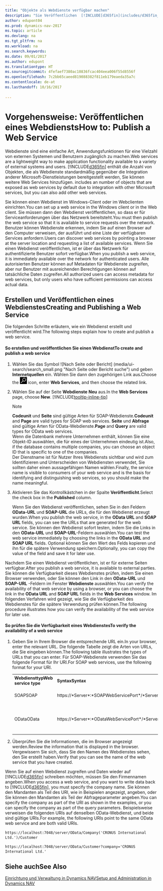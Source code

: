 ```yaml
---
title: "Objekte als Webdienste verfügbar machen"
description: "Sie Veröffentlichen  [!INCLUDE[d365fin](includes/d365fin_md.md)] Objekte als Webdienste, und sind  sofort im Netzwerk verfügbar."
author: edupont04
ms.prod: dynamics-nav-2017
ms.topic: article
ms.devlang: na
ms.tgt_pltfrm: na
ms.workload: na
ms.search.keywords: 
ms.date: 09/01/2017
ms.author: edupont
ms.translationtype: HT
ms.sourcegitcommit: 4fefaef7380ac10836fcac404eea006f55d8556f
ms.openlocfilehash: 7c2bb65caeed819088382f811eb179eaeda35a7c
ms.contentlocale: de-at
ms.lasthandoff: 10/16/2017

---
```

# <a name="how-to-publish-a-web-service"></a><span data-ttu-id="76cd8-103">Vorgehensweise: Veröffentlichen eines Webdiensts</span><span class="sxs-lookup"><span data-stu-id="76cd8-103">How to: Publish a Web Service</span></span>
<span data-ttu-id="76cd8-104">Webdienste sind eine einfache Art, Anwendungsfunktionen für eine Vielzahl von externen Systemen und Benutzern zugänglich zu machen.</span><span class="sxs-lookup"><span data-stu-id="76cd8-104">Web services are a lightweight way to make application functionality available to a variety of external systems and users.</span></span> [!INCLUDE[d365fin](includes/d365fin_md.md)]<span data-ttu-id="76cd8-105"> enthält die Anzahl von Objekten, die als Webdienste standardmäßig gegenüber die Integration anderer Microsoft-Dienstleistungen bereitgestellt werden, Sie können weitere Web Services hinzufügen.</span><span class="sxs-lookup"><span data-stu-id="76cd8-105"> includes an number of objects that are exposed as web services by default due to integration with other Microsoft services, but you can also add other web services.</span></span>  

<span data-ttu-id="76cd8-106">Sie können einen Webdienst im Windows-Client oder im Webclienten einrichten.</span><span class="sxs-lookup"><span data-stu-id="76cd8-106">You can set up a web service in the Windows client or in the Web client.</span></span> <span data-ttu-id="76cd8-107">Sie müssen dann den Webdienst veröffentlichen, so dass er für Serviceanforderungen über das Netzwerk bereitsteht.</span><span class="sxs-lookup"><span data-stu-id="76cd8-107">You must then publish the web service so that it is available to service requests over the network.</span></span> <span data-ttu-id="76cd8-108">Benutzer können Webdienste erkennen, indem Sie auf einen Browser auf den Computer verweisen, der  ausführt und eine Liste der verfügbaren Services anfordern.</span><span class="sxs-lookup"><span data-stu-id="76cd8-108">Users can discover web services by pointing a browser at the server location and requesting a list of available services.</span></span> <span data-ttu-id="76cd8-109">Wenn Sie einen Webdienst veröffentlichen, ist er über das Netzwerk für authentifizierte Benutzer sofort verfügbar.</span><span class="sxs-lookup"><span data-stu-id="76cd8-109">When you publish a web service, it is immediately available over the network for authenticated users.</span></span> <span data-ttu-id="76cd8-110">Alle autorisierten Benutzer können auf Metadaten für Webdienste zugreifen, aber nur Benutzer mit ausreichenden Berechtigungen können auf tatsächliche Daten zugreifen.</span><span class="sxs-lookup"><span data-stu-id="76cd8-110">All authorized users can access metadata for web services, but only users who have sufficient permissions can access actual data.</span></span>

## <a name="creating-and-publishing-a-web-service"></a><span data-ttu-id="76cd8-111">Erstellen und Veröffentlichen eines Webdienstes</span><span class="sxs-lookup"><span data-stu-id="76cd8-111">Creating and Publishing a Web Service</span></span>  
 <span data-ttu-id="76cd8-112">Die folgenden Schritte erläutern, wie ein Webdienst erstellt und veröffentlicht wird.</span><span class="sxs-lookup"><span data-stu-id="76cd8-112">The following steps explain how to create and publish a web service.</span></span>  

#### <a name="to-create-and-publish-a-web-service"></a><span data-ttu-id="76cd8-113">So erstellen und veröffentlichen Sie einen Webdienst</span><span class="sxs-lookup"><span data-stu-id="76cd8-113">To create and publish a web service</span></span>  

1.  <span data-ttu-id="76cd8-114">Wählen Sie das Symbol ![Nach Seite oder Bericht] (media/ui-search/search_small.png "Nach Seite oder Bericht suche") und geben **Internetquellen** ein. Wählen Sie dann den zugehörigen Link aus.</span><span class="sxs-lookup"><span data-stu-id="76cd8-114">Choose the ![Search for Page or Report](media/ui-search/search_small.png "Search for Page or Report icon") icon, enter **Web Services**, and then choose the related link.</span></span>  

2.  <span data-ttu-id="76cd8-115">Wählen Sie auf der Seite **Webdienste** **Neu** aus.</span><span class="sxs-lookup"><span data-stu-id="76cd8-115">In the **Web Services** page, choose **New**.</span></span> [!INCLUDE[tooltip-inline-tip](includes/tooltip-inline-tip_md.md)]  

    > [!NOTE]  
    >  <span data-ttu-id="76cd8-116">**Codeunit** und **Seite** sind gültige Arten für SOAP-Webdienste.</span><span class="sxs-lookup"><span data-stu-id="76cd8-116">**Codeunit** and **Page** are valid types for SOAP web services.</span></span> <span data-ttu-id="76cd8-117">**Seite** und **Abfrage** sind gültige Arten für OData-Webdienste.</span><span class="sxs-lookup"><span data-stu-id="76cd8-117">**Page** and **Query** are valid types for OData web services.</span></span>  
    <span data-ttu-id="76cd8-118">Wenn die Datenbank mehrere Unternehmen enthält, können Sie eine Objekt-ID auswählen, die für eines der Unternehmen eindeutig ist.</span><span class="sxs-lookup"><span data-stu-id="76cd8-118">Also, if the database contains multiple companies, you can choose an object ID that is specific to one of the companies.</span></span>  
    <span data-ttu-id="76cd8-119">Der Dienstname ist für Nutzer Ihres Webdiensts sichtbar und wird zum Identifizieren und Unterscheiden von Webdiensten verwendet, Sie sollten daher einen aussagefähigen Namen wählen.</span><span class="sxs-lookup"><span data-stu-id="76cd8-119">Finally, the service name is visible to consumers of your web service and is the basis for identifying and distinguishing web services, so you should make the name meaningful.</span></span>

3.  <span data-ttu-id="76cd8-120">Aktivieren Sie das Kontrollkästchen in der Spalte **Veröffentlicht**.</span><span class="sxs-lookup"><span data-stu-id="76cd8-120">Select the check box in the **Published** column.</span></span>  

     <span data-ttu-id="76cd8-121">Wenn Sie den Webdienst veröffentlichen, sehen Sie in den Feldern **OData-URL** und **SOAP-URL** die URLs, die für den Webdienst erzeugt wurden.</span><span class="sxs-lookup"><span data-stu-id="76cd8-121">When you publish the web service, in the **OData URL** and **SOAP URL** fields, you can see the URLs that are generated for the web service.</span></span> <span data-ttu-id="76cd8-122">Sie können den Webdienst sofort testen, indem Sie die Links in den **OData-URL** und **SOAP-URL**-Feldern auswählen.</span><span class="sxs-lookup"><span data-stu-id="76cd8-122">You can test the web service immediately by choosing the links in the **OData URL** and **SOAP URL** fields.</span></span> <span data-ttu-id="76cd8-123">Optional können Sie den Wert des Felds kopieren und ihn für die spätere Verwendung speichern.</span><span class="sxs-lookup"><span data-stu-id="76cd8-123">Optionally, you can copy the value of the field and save it for later use.</span></span>  

<span data-ttu-id="76cd8-124">Nachdem Sie einen Webdienst veröffentlichen, ist er für externe Seiten verfügbar.</span><span class="sxs-lookup"><span data-stu-id="76cd8-124">After you publish a web service, it is available to external parties.</span></span> <span data-ttu-id="76cd8-125">Sie können die Verfügbarkeit dieses Webdienstes prüfen, indem Sie einen Browser verwenden, oder Sie können den Link in den **OData-URL** und **SOAP-URL** -Feldern im Fenster **Webdienste** auswählen.</span><span class="sxs-lookup"><span data-stu-id="76cd8-125">You can verify the availability of that web service by using a browser, or you can choose the link in the **OData URL** and **SOAP URL** fields in the **Web Services** window.</span></span> <span data-ttu-id="76cd8-126">Im folgenden Verfahren wird gezeigt, wie Sie die Verfügbarkeit des Webdienstes für die spätere Verwendung prüfen können.</span><span class="sxs-lookup"><span data-stu-id="76cd8-126">The following procedure illustrates how you can verify the availability of the web service for later use.</span></span>  

#### <a name="to-verify-the-availability-of-a-web-service"></a><span data-ttu-id="76cd8-127">So prüfen Sie die Verfügbarkeit eines Webdienstes</span><span class="sxs-lookup"><span data-stu-id="76cd8-127">To verify the availability of a web service</span></span>  

1.  <span data-ttu-id="76cd8-128">Geben Sie in Ihrem Browser die entsprechende URL ein.</span><span class="sxs-lookup"><span data-stu-id="76cd8-128">In your browser, enter the relevant URL.</span></span> <span data-ttu-id="76cd8-129">Die folgende Tabelle zeigt die Arten von URLs, die Sie eingeben können.</span><span class="sxs-lookup"><span data-stu-id="76cd8-129">The following table illustrates the types of URLs that you can enter.</span></span> <span data-ttu-id="76cd8-130">Für SOAP-Webdienste verwenden Sie das folgende Format für Ihr URI.</span><span class="sxs-lookup"><span data-stu-id="76cd8-130">For SOAP web services, use the following format for your URI.</span></span>  

    <table>
    <tr>
    <th><span data-ttu-id="76cd8-131">Webdiensttyp</span><span class="sxs-lookup"><span data-stu-id="76cd8-131">Web service type</span></span></th>
    <th><span data-ttu-id="76cd8-132">Syntax</span><span class="sxs-lookup"><span data-stu-id="76cd8-132">Syntax</span></span></th>
    <th><span data-ttu-id="76cd8-133">Beispiel</span><span class="sxs-lookup"><span data-stu-id="76cd8-133">Example</span></span></th>
    </tr>
    <tr>
    <td><span data-ttu-id="76cd8-134">SOAP</span><span class="sxs-lookup"><span data-stu-id="76cd8-134">SOAP</span></span></td>
    <td><span data-ttu-id="76cd8-135">https://*Server*:*SOAPWebServicePort*/*ServerInstance*/WS/*CompanyName*/salesDocuments/</span><span class="sxs-lookup"><span data-stu-id="76cd8-135">https://*Server*:*SOAPWebServicePort*/*ServerInstance*/WS/*CompanyName*/salesDocuments/</span></span></td>
    <td><span data-ttu-id="76cd8-136">https://mycompany.financials.dynamics.com:7047/MS/WS/MyCompany/Page/salesDocuments?tenant=mycompany.financials.dynamics.com</span><span class="sxs-lookup"><span data-stu-id="76cd8-136">https://mycompany.financials.dynamics.com:7047/MS/WS/MyCompany/Page/salesDocuments?tenant=mycompany.financials.dynamics.com</span></span></td>
    </tr>
    <tr>
    <td><span data-ttu-id="76cd8-137">OData</span><span class="sxs-lookup"><span data-stu-id="76cd8-137">OData</span></span></td>
    <td><span data-ttu-id="76cd8-138">https://*Server*:*ODataWebServicePort*/*ServerInstance*/OData/Company('*CompanyName*')</span><span class="sxs-lookup"><span data-stu-id="76cd8-138">https://*Server*:*ODataWebServicePort*/*ServerInstance*/OData/Company('*CompanyName*')</span></span></td>
    <td><span data-ttu-id="76cd8-139">https://MyCompany.financials.dynamics.com:7048/MS/OData/Company('MyCompany')/salesDocuments?tenant=MyCompany.financials.dynamics.com</span><span class="sxs-lookup"><span data-stu-id="76cd8-139">https://MyCompany.financials.dynamics.com:7048/MS/OData/Company('MyCompany')/salesDocuments?tenant=MyCompany.financials.dynamics.com</span></span>

         The company name is case-sensitive.</td>
    </tr>
    </table>

2.  <span data-ttu-id="76cd8-140">Überprüfen Sie die Informationen, die im Browser angezeigt werden.</span><span class="sxs-lookup"><span data-stu-id="76cd8-140">Review the information that is displayed in the browser.</span></span> <span data-ttu-id="76cd8-141">Vergewissern Sie sich, dass Sie den Namen des Webdienstes sehen, den Sie erstellt haben.</span><span class="sxs-lookup"><span data-stu-id="76cd8-141">Verify that you can see the name of the web service that you have created.</span></span>  

 <span data-ttu-id="76cd8-142">Wenn Sie auf einen Webdienst zugreifen und Daten wieder auf [!INCLUDE[d365fin](includes/d365fin_md.md)] schreiben möchten, müssen Sie den Firmennamen angeben.</span><span class="sxs-lookup"><span data-stu-id="76cd8-142">When you access a web service, and you want to write data back to [!INCLUDE[d365fin](includes/d365fin_md.md)], you must specify the company name.</span></span> <span data-ttu-id="76cd8-143">Sie können den Mandanten als Teil des URI, wie in Beispielen angezeigt, angeben, oder Sie können den Mandanten als Teil der Abfrageparameter angeben.</span><span class="sxs-lookup"><span data-stu-id="76cd8-143">You can specify the company as part of the URI as shown in the examples, or you can specify the company as part of the query parameters.</span></span> <span data-ttu-id="76cd8-144">Beispielsweise verweisen die folgenden URIs auf denselben OData-Webdienst, und beide sind gültige URIs.</span><span class="sxs-lookup"><span data-stu-id="76cd8-144">For example, the following URIs point to the same OData web service and are both valid URIs.</span></span>  

```  
https://localhost:7048/server/OData/Company('CRONUS International Ltd.')/Customer  
```  

```  
https://localhost:7048/server/OData/Customer?company='CRONUS International Ltd.'  
```  

## <a name="see-also"></a><span data-ttu-id="76cd8-145">Siehe auch</span><span class="sxs-lookup"><span data-stu-id="76cd8-145">See Also</span></span>  
[<span data-ttu-id="76cd8-146">Einrichtung und Verwaltung in Dynamics NAV</span><span class="sxs-lookup"><span data-stu-id="76cd8-146">Setup and Administration in Dynamics NAV</span></span>](admin-setup-and-administration.md)  

